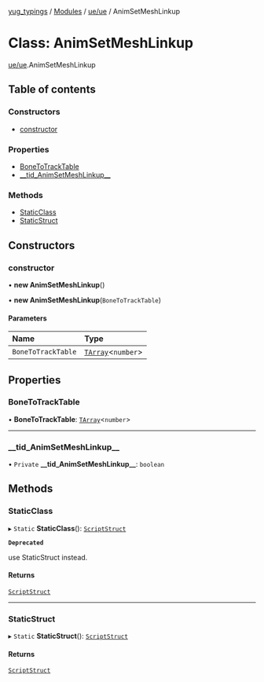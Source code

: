 [yug_typings](../README.md) / [Modules](../modules.md) / [ue/ue](../modules/ue_ue.md) / AnimSetMeshLinkup

# Class: AnimSetMeshLinkup

[ue/ue](../modules/ue_ue.md).AnimSetMeshLinkup

## Table of contents

### Constructors

- [constructor](ue_ue.AnimSetMeshLinkup.md#constructor)

### Properties

- [BoneToTrackTable](ue_ue.AnimSetMeshLinkup.md#bonetotracktable)
- [\_\_tid\_AnimSetMeshLinkup\_\_](ue_ue.AnimSetMeshLinkup.md#__tid_animsetmeshlinkup__)

### Methods

- [StaticClass](ue_ue.AnimSetMeshLinkup.md#staticclass)
- [StaticStruct](ue_ue.AnimSetMeshLinkup.md#staticstruct)

## Constructors

### constructor

• **new AnimSetMeshLinkup**()

• **new AnimSetMeshLinkup**(`BoneToTrackTable`)

#### Parameters

| Name | Type |
| :------ | :------ |
| `BoneToTrackTable` | [`TArray`](../interfaces/ue_puerts.TArray.md)<`number`\> |

## Properties

### BoneToTrackTable

• **BoneToTrackTable**: [`TArray`](../interfaces/ue_puerts.TArray.md)<`number`\>

___

### \_\_tid\_AnimSetMeshLinkup\_\_

• `Private` **\_\_tid\_AnimSetMeshLinkup\_\_**: `boolean`

## Methods

### StaticClass

▸ `Static` **StaticClass**(): [`ScriptStruct`](ue_ue.ScriptStruct.md)

**`Deprecated`**

use StaticStruct instead.

#### Returns

[`ScriptStruct`](ue_ue.ScriptStruct.md)

___

### StaticStruct

▸ `Static` **StaticStruct**(): [`ScriptStruct`](ue_ue.ScriptStruct.md)

#### Returns

[`ScriptStruct`](ue_ue.ScriptStruct.md)
